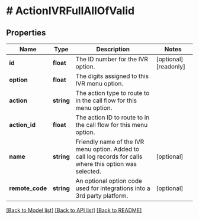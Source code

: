 # # ActionIVRFullAllOfValid

## Properties

Name | Type | Description | Notes
------------ | ------------- | ------------- | -------------
**id** | **float** | The ID number for the IVR option. | [optional] [readonly]
**option** | **float** | The digits assigned to this IVR menu option. |
**action** | **string** | The action type to route to in the call flow for this menu option. |
**action_id** | **float** | The action ID to route to in the call flow for this menu option. |
**name** | **string** | Friendly name of the IVR menu option. Added to call log records for calls where this option was selected. | [optional]
**remote_code** | **string** | An optional option code used for integrations into a 3rd party platform. | [optional]

[[Back to Model list]](../../README.md#models) [[Back to API list]](../../README.md#endpoints) [[Back to README]](../../README.md)
